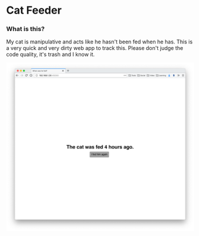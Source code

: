 # Cat Feeder
### What is this?
My cat is manipulative and acts like he hasn't been fed when he has.
This is a very quick and very dirty web app to track this.
Please don't judge the code quality, it's trash and I know it.

![Screenshot](screenshot.png)
